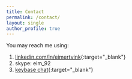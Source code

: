 ```yaml
---
title: Contact
permalink: /contact/
layout: single
author_profile: true
---
```

You may reach me using:
1. [linkedin.com/in/eimertvink](http://linkedin.com/in/eimertvink){:target="_blank"}
2. skype: eim_92
3. [keybase chat](https://keybase.io/eimert){:target="_blank"}
